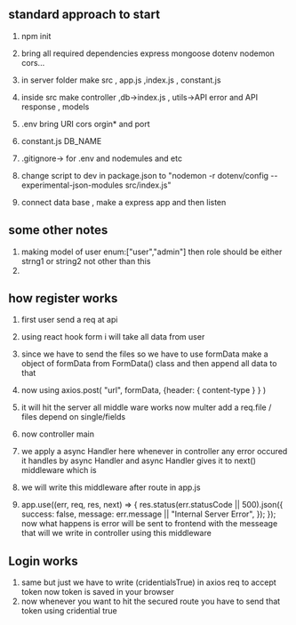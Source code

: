## standard approach to start
1. npm init
2. bring all required dependencies express mongoose dotenv nodemon  cors...
3. in server folder make src , app.js ,index.js , constant.js 
4. inside src make controller ,db->index.js , utils->API error and API response , models
5. .env bring URI cors orgin* and port
6. constant.js DB_NAME 
7. .gitignore-> for .env and nodemules and etc
8. change script to dev in package.json to "nodemon -r dotenv/config --experimental-json-modules src/index.js"

9. connect data base , make a express app and then listen

## some other notes
1. making model of user  enum:["user","admin"] then role should be either strng1 or string2 not other than this
2.




## how register works 

1. first user send a req at api
2. using react hook form i will take all data from user 
3. since we have to send the files so we have to use formData make a object of formData from FormData()  class and then append all data to that 
4. now using axios.post(
    "url",
    formData,
    {header:
       {
        content-type
       }
    }
    )

5. it will hit the  server all middle ware works now multer add a req.file / files depend on single/fields 
6. now controller  main
7. we apply a async Handler here whenever in controller any error occured it handles by async Handler and async Handler gives it to next() middleware which is
8. we will write this middleware after route in app.js

9. app.use((err, req, res, next) => {
    res.status(err.statusCode || 500).json({
        success: false,
        message: err.message || "Internal Server Error",
    });
}); now what happens is error will be sent to frontend with the messeage that will we write in controller using this middleware

## Login works 
1. same but just we have to write (cridentialsTrue) in axios req to accept token now token is saved in your browser
2. now whenever you want to hit the secured route you have to send that token using cridential true








